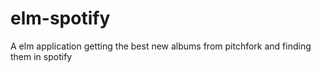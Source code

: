 # elm-spotify
A elm application getting the best new albums from pitchfork and finding them in spotify 

